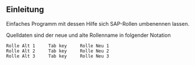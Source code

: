 ## Einleitung
Einfaches Programm mit dessen Hilfe sich SAP-Rollen umbenennen lassen. 

Quelldaten sind der neue und alte Rollenname in folgender Notation

    Rolle Alt 1     Tab key     Rolle Neu 1
    Rolle Alt 2     Tab key     Rolle Neu 2
    Rolle Alt 3     Tab key     Rolle Neu 3